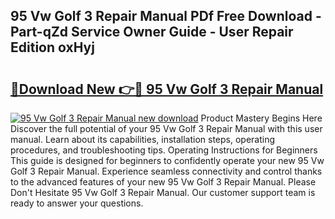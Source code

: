## 95 Vw Golf 3 Repair Manual PDf Free Download - Part-qZd Service Owner Guide - User Repair Edition oxHyj

# <h2><a href="http://bc70768.oget.top/?id=95+Vw+Golf+3+Repair+Manual">🔗Download New 👉🔴 95 Vw Golf 3 Repair Manual</a></h2>

[![95 Vw Golf 3 Repair Manual new download](https://i.imgur.com/5g1atiW.png)](http://bc70768.oget.top/?id=95+Vw+Golf+3+Repair+Manual)
Product Mastery Begins Here Discover the full potential of your 95 Vw Golf 3 Repair Manual with this user manual. Learn about its capabilities, installation steps, operating procedures, and troubleshooting tips. Operating Instructions for Beginners This guide is designed for beginners to confidently operate your new 95 Vw Golf 3 Repair Manual. Experience seamless connectivity and control thanks to the advanced features of your new 95 Vw Golf 3 Repair Manual. Please Don't Hesitate 95 Vw Golf 3 Repair Manual. Our customer support team is ready to answer your questions.
